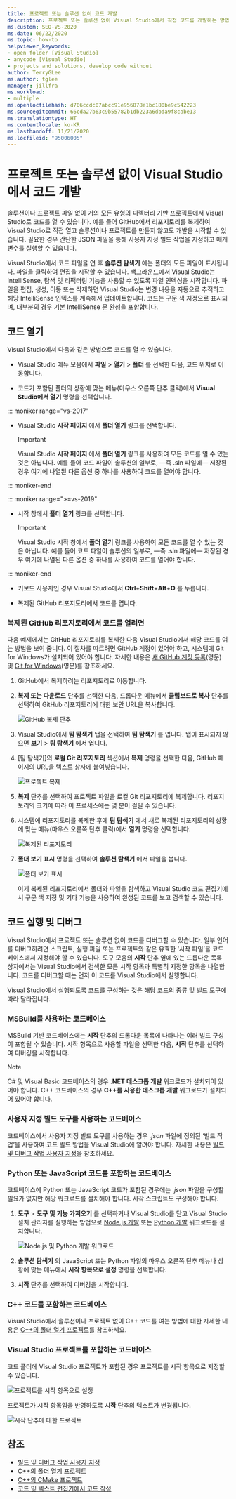 ```yaml
---
title: 프로젝트 또는 솔루션 없이 코드 개발
description: 프로젝트 또는 솔루션 없이 Visual Studio에서 직접 코드를 개발하는 방법을 알아봅니다.
ms.custom: SEO-VS-2020
ms.date: 06/22/2020
ms.topic: how-to
helpviewer_keywords:
- open folder [Visual Studio]
- anycode [Visual Studio]
- projects and solutions, develop code without
author: TerryGLee
ms.author: tglee
manager: jillfra
ms.workload:
- multiple
ms.openlocfilehash: d706ccdc07abcc91e956878e1bc180be9c542223
ms.sourcegitcommit: 66cda27b63c9b55782b1db223a6dbda9f8cabe13
ms.translationtype: HT
ms.contentlocale: ko-KR
ms.lasthandoff: 11/21/2020
ms.locfileid: "95006005"
---
```

# <a name="develop-code-in-visual-studio-without-projects-or-solutions"></a>프로젝트 또는 솔루션 없이 Visual Studio에서 코드 개발

솔루션이나 프로젝트 파일 없이 거의 모든 유형의 디렉터리 기반 프로젝트에서 Visual Studio로 코드를 열 수 있습니다. 예를 들어 GitHub에서 리포지토리를 복제하여 Visual Studio로 직접 열고 솔루션이나 프로젝트를 만들지 않고도 개발을 시작할 수 있습니다. 필요한 경우 간단한 JSON 파일을 통해 사용자 지정 빌드 작업을 지정하고 매개 변수를 실행할 수 있습니다.

Visual Studio에서 코드 파일을 연 후 **솔루션 탐색기** 에는 폴더의 모든 파일이 표시됩니다. 파일을 클릭하여 편집을 시작할 수 있습니다. 백그라운드에서 Visual Studio는 IntelliSense, 탐색 및 리팩터링 기능을 사용할 수 있도록 파일 인덱싱을 시작합니다. 파일을 편집, 생성, 이동 또는 삭제하면 Visual Studio는 변경 내용을 자동으로 추적하고 해당 IntelliSense 인덱스를 계속해서 업데이트합니다. 코드는 구문 색 지정으로 표시되며, 대부분의 경우 기본 IntelliSense 문 완성을 포함합니다.

## <a name="open-any-code"></a>코드 열기

Visual Studio에서 다음과 같은 방법으로 코드를 열 수 있습니다.

- Visual Studio 메뉴 모음에서 **파일** > **열기** > **폴더** 를 선택한 다음, 코드 위치로 이동합니다.

- 코드가 포함된 폴더의 상황에 맞는 메뉴(마우스 오른쪽 단추 클릭)에서 **Visual Studio에서 열기** 명령을 선택합니다.

::: moniker range="vs-2017"
- Visual Studio **시작 페이지** 에서 **폴더 열기** 링크를 선택합니다.

    > [!IMPORTANT]
    > Visual Studio **시작 페이지** 에서 **폴더 열기** 링크를 사용하여 모든 코드를 열 수 있는 것은 아닙니다. 예를 들어 코드 파일이 솔루션의 일부로, &mdash;즉 .sln 파일에&mdash; 저장된 경우 여기에 나열된 다른 옵션 중 하나를 사용하여 코드를 열어야 합니다.

::: moniker-end

::: moniker range=">=vs-2019"
- 시작 창에서 **폴더 열기** 링크를 선택합니다.

    > [!IMPORTANT]
    > Visual Studio 시작 창에서 **폴더 열기** 링크를 사용하여 모든 코드를 열 수 있는 것은 아닙니다. 예를 들어 코드 파일이 솔루션의 일부로, &mdash;즉 .sln 파일에&mdash; 저장된 경우 여기에 나열된 다른 옵션 중 하나를 사용하여 코드를 열어야 합니다.

::: moniker-end

- 키보드 사용자인 경우 Visual Studio에서 **Ctrl**+**Shift**+**Alt**+**O** 를 누릅니다.

- 복제된 GitHub 리포지토리에서 코드를 엽니다.

### <a name="to-open-code-from-a-cloned-github-repo"></a>복제된 GitHub 리포지토리에서 코드를 열려면

다음 예제에서는 GitHub 리포지토리를 복제한 다음 Visual Studio에서 해당 코드를 여는 방법을 보여 줍니다. 이 절차를 따르려면 GitHub 계정이 있어야 하고, 시스템에 Git for Windows가 설치되어 있어야 합니다. 자세한 내용은 [새 GitHub 계정 등록](https://help.github.com/articles/signing-up-for-a-new-github-account/)(영문) 및 [Git for Windows](https://git-for-windows.github.io/)(영문)를 참조하세요.

1. GitHub에서 복제하려는 리포지토리로 이동합니다.

1. **복제 또는 다운로드** 단추를 선택한 다음, 드롭다운 메뉴에서 **클립보드로 복사** 단추를 선택하여 GitHub 리포지토리에 대한 보안 URL을 복사합니다.

   ![GitHub 복제 단추](./media/VSIDE_Code_Clone.png)

1. Visual Studio에서 **팀 탐색기** 탭을 선택하여 **팀 탐색기** 를 엽니다. 탭이 표시되지 않으면 **보기** > **팀 탐색기** 에서 엽니다.

1. [팀 탐색기]의 **로컬 Git 리포지토리** 섹션에서 **복제** 명령을 선택한 다음, GitHub 페이지의 URL을 텍스트 상자에 붙여넣습니다.

   ![프로젝트 복제](./media/VSIDE_Code_Clone2.png)

1. **복제** 단추를 선택하여 프로젝트 파일을 로컬 Git 리포지토리에 복제합니다. 리포지토리의 크기에 따라 이 프로세스에는 몇 분이 걸릴 수 있습니다.

1. 시스템에 리포지토리를 복제한 후에 **팀 탐색기** 에서 새로 복제된 리포지토리의 상황에 맞는 메뉴(마우스 오른쪽 단추 클릭)에서 **열기** 명령을 선택합니다.

   ![복제된 리포지토리](./media/VSIDE_Code_Clone3.png)

1. **폴더 보기 표시** 명령을 선택하여 **솔루션 탐색기** 에서 파일을 봅니다.

   ![폴더 보기 표시](./media/VSIDE_Code_Clone3_show.png)

   이제 복제된 리포지토리에서 폴더와 파일을 탐색하고 Visual Studio 코드 편집기에서 구문 색 지정 및 기타 기능을 사용하여 완성된 코드를 보고 검색할 수 있습니다.

## <a name="run-and-debug-your-code"></a>코드 실행 및 디버그

Visual Studio에서 프로젝트 또는 솔루션 없이 코드를 디버그할 수 있습니다. 일부 언어를 디버그하려면 스크립트, 실행 파일 또는 프로젝트와 같은 유효한 ‘시작 파일’을 코드베이스에서 지정해야 할 수 있습니다. 도구 모음의 **시작** 단추 옆에 있는 드롭다운 목록 상자에서는 Visual Studio에서 검색한 모든 시작 항목과 특별히 지정한 항목을 나열합니다. 코드를 디버그할 때는 먼저 이 코드를 Visual Studio에서 실행합니다.

Visual Studio에서 실행되도록 코드를 구성하는 것은 해당 코드의 종류 및 빌드 도구에 따라 달라집니다.

### <a name="codebases-that-use-msbuild"></a>MSBuild를 사용하는 코드베이스

MSBuild 기반 코드베이스에는 **시작** 단추의 드롭다운 목록에 나타나는 여러 빌드 구성이 포함될 수 있습니다. 시작 항목으로 사용할 파일을 선택한 다음, **시작** 단추를 선택하여 디버깅을 시작합니다.

> [!NOTE]
> C# 및 Visual Basic 코드베이스의 경우 **.NET 데스크톱 개발** 워크로드가 설치되어 있어야 합니다. C++ 코드베이스의 경우 **C++를 사용한 데스크톱 개발** 워크로드가 설치되어 있어야 합니다.

### <a name="codebases-that-use-custom-build-tools"></a>사용자 지정 빌드 도구를 사용하는 코드베이스

코드베이스에서 사용자 지정 빌드 도구를 사용하는 경우 *.json* 파일에 정의된 ‘빌드 작업’을 사용하여 코드 빌드 방법을 Visual Studio에 알려야 합니다. 자세한 내용은 [빌드 및 디버그 작업 사용자 지정](../ide/customize-build-and-debug-tasks-in-visual-studio.md)을 참조하세요.

### <a name="codebases-that-contain-python-or-javascript-code"></a>Python 또는 JavaScript 코드를 포함하는 코드베이스

코드베이스에 Python 또는 JavaScript 코드가 포함된 경우에는 *.json* 파일을 구성할 필요가 없지만 해당 워크로드를 설치해야 합니다. 시작 스크립트도 구성해야 합니다.

1. **도구** > **도구 및 기능 가져오기** 를 선택하거나 Visual Studio를 닫고 Visual Studio 설치 관리자를 실행하는 방법으로 [Node.js 개발](https://visualstudio.microsoft.com/vs/node-js/) 또는 [Python 개발](https://visualstudio.microsoft.com/vs/python/) 워크로드를 설치합니다.

   ![Node.js 및 Python 개발 워크로드](media/python_nodejs_workloads.png)

1. **솔루션 탐색기** 의 JavaScript 또는 Python 파일의 마우스 오른쪽 단추 메뉴나 상황에 맞는 메뉴에서 **시작 항목으로 설정** 명령을 선택합니다.

1. **시작** 단추를 선택하여 디버깅을 시작합니다.

### <a name="codebases-that-contain-c-code"></a>C++ 코드를 포함하는 코드베이스

Visual Studio에서 솔루션이나 프로젝트 없이 C++ 코드를 여는 방법에 대한 자세한 내용은 [C++의 폴더 열기 프로젝트](/cpp/build/open-folder-projects-cpp)를 참조하세요.

### <a name="codebases-that-contain-a-visual-studio-project"></a>Visual Studio 프로젝트를 포함하는 코드베이스

코드 폴더에 Visual Studio 프로젝트가 포함된 경우 프로젝트를 시작 항목으로 지정할 수 있습니다.

![프로젝트를 시작 항목으로 설정](media/customize-set-project-as-startup-item.png)

프로젝트가 시작 항목임을 반영하도록 **시작** 단추의 텍스트가 변경됩니다.

![시작 단추에 대한 프로젝트](media/customize-start-button-project.png)

## <a name="see-also"></a>참조

- [빌드 및 디버그 작업 사용자 지정](../ide/customize-build-and-debug-tasks-in-visual-studio.md)
- [C++의 폴더 열기 프로젝트](/cpp/build/open-folder-projects-cpp)
- [C++의 CMake 프로젝트](/cpp/build/cmake-projects-in-visual-studio)
- [코드 및 텍스트 편집기에서 코드 작성](../ide/writing-code-in-the-code-and-text-editor.md)
